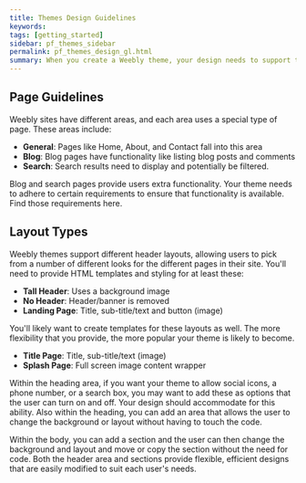 ```yaml
---
title: Themes Design Guidelines
keywords:
tags: [getting_started]
sidebar: pf_themes_sidebar
permalink: pf_themes_design_gl.html
summary: When you create a Weebly theme, your design needs to support the functionality found on the pages in the different areas of a Weebly site, as well support the elements often used on a site. For example, blog pages require certain functionality and elements, while pages that display products require something different. Gallery elements that display multiple images need to have specific styling available. Because users can easily switch between themes, you need to make sure that you follow these guidelines and requirements to ensure switching between themes is a smooth transition.
---
```

## Page Guidelines
Weebly sites have different areas, and each area uses a special type of page. These areas include:
* **General**: Pages like Home, About, and Contact fall into this area
* **Blog**: Blog pages have functionality like listing blog posts and comments
* **Search**: Search results need to display and potentially be filtered.

Blog and search pages provide users extra functionality. Your theme needs to adhere to certain requirements to ensure that functionality is available. Find those requirements here.

## Layout Types
Weebly themes support different header layouts, allowing users to pick from a number of different looks for the different pages in their site. You'll need to provide HTML templates and styling for at least these:
* **Tall Header**: Uses a background image
* **No Header**: Header/banner is removed
* **Landing Page**: Title, sub-title/text and button (image)

You'll likely want to create templates for these layouts as well. The more flexibility that you provide, the more popular your theme is likely to become.
* **Title Page**: Title, sub-title/text (image)
* **Splash Page**: Full screen image content wrapper

Within the heading area, if you want your theme to allow social icons, a phone number, or a search box, you may want to add these as options that the user can turn on and off. Your design should accommodate for this ability. Also within the heading, you can add an area that allows the user to change the background or layout without having to touch the code.

Within the body, you can add a section and the user can then change the background and layout and move or copy the section without the need for code. Both the header area and sections provide flexible, efficient designs that are easily modified to suit each user's needs.
